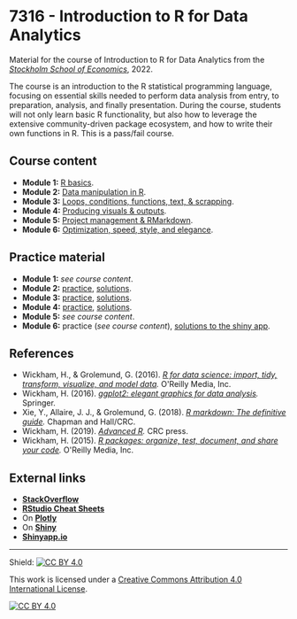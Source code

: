 # 7316 - Introduction to R for Data Analytics

Material for the course of Introduction to R for Data Analytics from the [_Stockholm School of Economics_](https://pcw.hhs.se/course/7316), 2022.

The course is an introduction to the R statistical programming language, focusing on essential skills needed to perform data analysis from entry, to preparation, analysis, and finally presentation. During the course, students will not only learn basic R functionality, but also how to leverage the extensive community-driven package ecosystem, and how to write their own functions in R. This is a pass/fail course.

## Course content

* **Module 1:** [R basics](docs/7316_module_1.pdf).
* **Module 2:** [Data manipulation in R](docs/7316_module_2.pdf).
* **Module 3:** [Loops, conditions, functions, text, & scrapping](docs/7316_module_3.pdf).
* **Module 4:** [Producing visuals & outputs](docs/7316_module_4.pdf).
* **Module 5:** [Project management & RMarkdown](docs/7316_module_5.pdf).
* **Module 6:** [Optimization, speed, style, and elegance](docs/7316_module_6.pdf).

## Practice material

* **Module 1:** _see course content_.
* **Module 2:** [practice](docs/7316_module_2_practice.pdf), [solutions](docs/7316_module_2_solutions.pdf).
* **Module 3:** [practice](docs/7316_module_3_practice.pdf), [solutions](docs/7316_module_3_solutions.pdf).
* **Module 4:** [practice](docs/7316_module_4_practice.pdf), [solutions](docs/7316_module_4_solutions.pdf).
* **Module 5:**  _see course content_.
* **Module 6:**  practice (_see course content_), [solutions to the shiny app](7316_module_6_shiny.R).

## References

* Wickham, H., & Grolemund, G. (2016). _[R for data science: import, tidy, transform, visualize, and model data](https://r4ds.had.co.nz/)._ O'Reilly Media, Inc.
* Wickham, H. (2016). _[ggplot2: elegant graphics for data analysis](https://ggplot2-book.org/)._ Springer. 
* Xie, Y., Allaire, J. J., & Grolemund, G. (2018). _[R markdown: The definitive guide](https://bookdown.org/yihui/rmarkdown/)._ Chapman and Hall/CRC.
* Wickham, H. (2019). _[Advanced R](https://adv-r.hadley.nz)._ CRC press.
* Wickham, H. (2015). _[R packages: organize, test, document, and share your code](https://r-pkgs.org/)._ O'Reilly Media, Inc. 

## External links

* [**StackOverflow**](https://stackoverflow.com/questions/tagged/r)
* [**RStudio Cheat Sheets**](https://www.rstudio.com/resources/cheatsheets/)
* On [**Plotly**](https://plotly.com/r/)
* On [**Shiny**](https://shiny.rstudio.com/tutorial/)
* [**Shinyapp.io**](https://www.shinyapps.io/)

* * *

Shield: [![CC BY 4.0][cc-by-shield]][cc-by]

This work is licensed under a
[Creative Commons Attribution 4.0 International License][cc-by].

[![CC BY 4.0][cc-by-image]][cc-by]

[cc-by]: http://creativecommons.org/licenses/by/4.0/
[cc-by-image]: https://i.creativecommons.org/l/by/4.0/88x31.png
[cc-by-shield]: https://img.shields.io/badge/License-CC%20BY%204.0-lightgrey.svg

